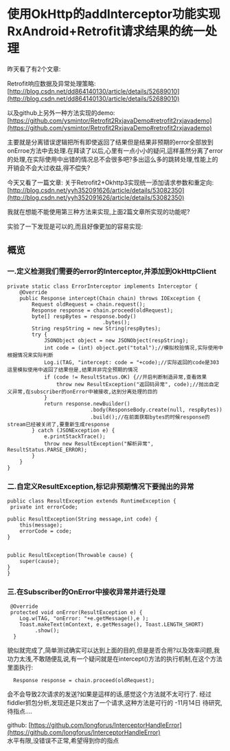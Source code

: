 # 使用OkHttp的addInterceptor功能实现RxAndroid+Retrofit请求结果的统一处理
 昨天看了有2个文章:

Retrofit响应数据及异常处理策略:[http://blog.csdn.net/dd864140130/article/details/52689010](http://blog.csdn.net/dd864140130/article/details/52689010)

以及github上另外一种方法实现的demo:
[https://github.com/ysmintor/Retrofit2RxjavaDemo#retrofit2rxjavademo](https://github.com/ysmintor/Retrofit2RxjavaDemo#retrofit2rxjavademo)

主要就是分离错误逻辑把所有即使返回了结果但是结果非预期的error全部放到onErroe方法中去处理.在拜读了以后,心里有一点小小的疑问,這样虽然分离了error的处理,在实际使用中出错的情况总不会很多吧?多出這么多的跳转处理,性能上的开销会不会大过收益,得不偿失?

 今天又看了一篇文章:
 关于Retrofit2+Okhttp3实现统一添加请求参数和重定向:
[http://blog.csdn.net/yyh352091626/article/details/53082350](http://blog.csdn.net/yyh352091626/article/details/53082350)

我就在想能不能使用第三种方法来实现,上面2篇文章所实现的功能呢?

实验了一下发现是可以的,而且好像更加的容易实现:

## 概览
### 一.定义检测我们需要的error的Interceptor,并添加到OkHttpClient

	private static class ErrorInterceptor implements Interceptor {
        @Override
        public Response intercept(Chain chain) throws IOException {
            Request oldRequest = chain.request();
            Response response = chain.proceed(oldRequest);
            byte[] respBytes = response.body()
                                   .bytes();
            String respString = new String(respBytes);
            try {
                JSONObject object = new JSONObject(respString);
                int code = (int) object.get("total");//模拟校验情况,实际使用中根据情况来实际判断
                Log.i(TAG, "intercept: code = "+code);//实际返回的code是303  這里模拟使用中返回了结果但是,结果并非完全预期的情况
                if (code != ResultStatus.OK) {//开启判断制造异常,查看效果
                    throw new ResultException("返回码异常", code);//抛出自定义异常,在subscriber的onError中被接收,达到分离处理的目的
                }
                return response.newBuilder()
                               .body(ResponseBody.create(null, respBytes))
                               .build();//在前面获取bytes的时候response的stream已经被关闭了,要重新生成response
            } catch (JSONException e) {
                e.printStackTrace();
                throw new ResultException("解析异常", ResultStatus.PARSE_ERROR);
            }
        }
    }


### 二.自定义ResultException,标记非预期情况下要抛出的异常
	public class ResultException extends RuntimeException {
   	 private int errorCode;

    public ResultException(String message,int code) {
        this(message);
        errorCode = code;
    }

   
    public ResultException(Throwable cause) {
        super(cause);
    }
	}

### 三.在Subscriber的OnError中接收异常并进行处理

 	 @Override
   	 protected void onError(ResultException e) {
        Log.w(TAG, "onError: "+e.getMessage(),e );
        Toast.makeText(mContext, e.getMessage(), Toast.LENGTH_SHORT)
             .show();
  	  }

貌似就完成了,简单测试确实可以达到上面的目的,但是是否合用?以及效率问题,我功力太浅,不敢随便乱说,有一个疑问就是在intercept()方法的执行机制,在这个方法里面执行: 
         
	  Response response = chain.proceed(oldRequest);
会不会导致2次请求的发送?如果是這样的话,感觉这个方法就不太可行了.
经过fiddler抓包分析,发现还是只发出了一个请求,这种方法是可行的 -11月14日
待研究,待指点....

github:
[https://github.com/longforus/InterceptorHandleError](https://github.com/longforus/InterceptorHandleError)  
水平有限,没错误不正常,希望得到你的指点
